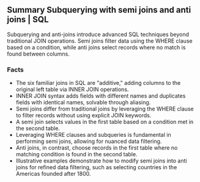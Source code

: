 ## Summary Subquerying with semi joins and anti joins | SQL
Subquerying and anti-joins introduce advanced SQL techniques beyond traditional JOIN operations. Semi joins filter data using the WHERE clause based on a condition, while anti joins select records where no match is found between columns.

### Facts
- The six familiar joins in SQL are "additive," adding columns to the original left table via INNER JOIN operations.
- INNER JOIN syntax adds fields with different names and duplicates fields with identical names, solvable through aliasing.
- Semi joins differ from traditional joins by leveraging the WHERE clause to filter records without using explicit JOIN keywords.
- A semi join selects values in the first table based on a condition met in the second table.
- Leveraging WHERE clauses and subqueries is fundamental in performing semi joins, allowing for nuanced data filtering.
- Anti joins, in contrast, choose records in the first table where no matching condition is found in the second table.
- Illustrative examples demonstrate how to modify semi joins into anti joins for refined data filtering, such as selecting countries in the Americas founded after 1800.
